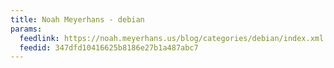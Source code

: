```yaml
---
title: Noah Meyerhans - debian
params:
  feedlink: https://noah.meyerhans.us/blog/categories/debian/index.xml
  feedid: 347dfd10416625b8186e27b1a487abc7
---
```

